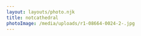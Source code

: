 ```yaml
---
layout: layouts/photo.njk
title: notcathedral
photoImage: /media/uploads/r1-08664-0024-2-.jpg
---
```


